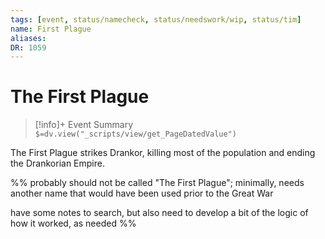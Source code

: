 ```yaml
---
tags: [event, status/namecheck, status/needswork/wip, status/tim]
name: First Plague
aliases: 
DR: 1059
---
```

# The First Plague
>[!info]+ Event Summary
>`$=dv.view("_scripts/view/get_PageDatedValue")`

The First Plague strikes Drankor, killing most of the population and ending the Drankorian Empire.

%% 
probably should not be called "The First Plague"; minimally, needs another name that would have been used prior to the Great War 

have some notes to search, but also need to develop a bit of the logic of how it worked, as needed
%%

